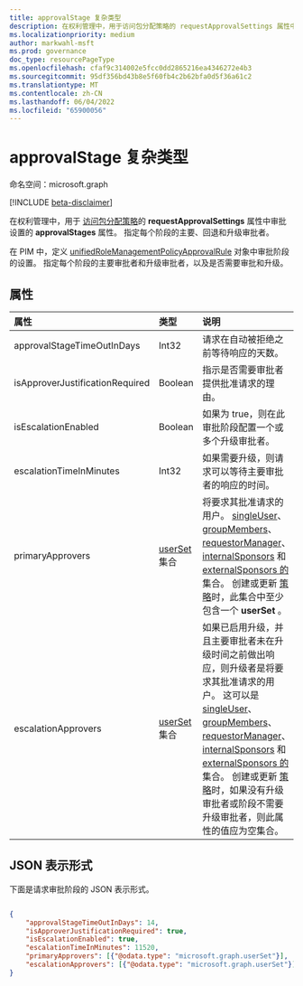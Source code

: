 ```yaml
---
title: approvalStage 复杂类型
description: 在权利管理中，用于访问包分配策略的 requestApprovalSettings 属性中审批设置的 approvalStages 属性。 指定每个阶段的主要、回退和升级审批者。 在 PIM 中，定义 unifiedRoleManagementPolicyApprovalRule 对象中审批阶段的设置。
ms.localizationpriority: medium
author: markwahl-msft
ms.prod: governance
doc_type: resourcePageType
ms.openlocfilehash: cfaf9c314002e5fcc0dd2865216ea4346272e4b3
ms.sourcegitcommit: 95df356bd43b8e5f60fb4c2b62bfa0d5f36a61c2
ms.translationtype: MT
ms.contentlocale: zh-CN
ms.lasthandoff: 06/04/2022
ms.locfileid: "65900056"
---
```

# <a name="approvalstage-complex-type"></a>approvalStage 复杂类型

命名空间：microsoft.graph

[!INCLUDE [beta-disclaimer](../../includes/beta-disclaimer.md)]

在权利管理中，用于 [访问包分配策略](accesspackageassignmentpolicy.md)的 **requestApprovalSettings** 属性中审批设置的 **approvalStages** 属性。 指定每个阶段的主要、回退和升级审批者。

在 PIM 中，定义 [unifiedRoleManagementPolicyApprovalRule](unifiedrolemanagementpolicyapprovalrule.md) 对象中审批阶段的设置。 指定每个阶段的主要审批者和升级审批者，以及是否需要审批和升级。

## <a name="properties"></a>属性

| 属性                     | 类型                      | 说明 |
| :--------------------------- | :------------------------ | :---------- |
| approvalStageTimeOutInDays |Int32 | 请求在自动被拒绝之前等待响应的天数。 |
| isApproverJustificationRequired |Boolean | 指示是否需要审批者提供批准请求的理由。 |
| isEscalationEnabled |Boolean | 如果为 true，则在此审批阶段配置一个或多个升级审批者。 |
| escalationTimeInMinutes |Int32 | 如果需要升级，则请求可以等待主要审批者的响应的时间。 |
| primaryApprovers | [userSet](userset.md) 集合| 将要求其批准请求的用户。 [singleUser](singleuser.md)、[groupMembers](groupmembers.md)、[requestorManager](requestormanager.md)、[internalSponsors](internalsponsors.md) 和 [externalSponsors 的](externalsponsors.md)集合。 创建或更新 [策略](accesspackageassignmentpolicy.md)时，此集合中至少包含一个 **userSet** 。 |
| escalationApprovers | [userSet](userset.md) 集合| 如果已启用升级，并且主要审批者未在升级时间之前做出响应，则升级者是将要求其批准请求的用户。 这可以是 [singleUser](singleuser.md)、 [groupMembers](groupmembers.md)、 [requestorManager](requestormanager.md)、 [internalSponsors](internalsponsors.md) 和 [externalSponsors 的](externalsponsors.md)集合。  创建或更新 [策略](accesspackageassignmentpolicy.md)时，如果没有升级审批者或阶段不需要升级审批者，则此属性的值应为空集合。|



## <a name="json-representation"></a>JSON 表示形式

下面是请求审批阶段的 JSON 表示形式。

<!-- {
  "blockType": "resource",
  "optionalProperties": [

  ],
  "@odata.type": "microsoft.graph.approvalStage"
}-->

```json

{
    "approvalStageTimeOutInDays": 14,
    "isApproverJustificationRequired": true,
    "isEscalationEnabled": true,
    "escalationTimeInMinutes": 11520,
    "primaryApprovers": [{"@odata.type": "microsoft.graph.userSet"}],
    "escalationApprovers": [{"@odata.type": "microsoft.graph.userSet"}]
}
```

<!-- uuid: 16cd6b66-4b1a-43a1-adaf-3a886856ed98
2019-02-04 14:57:30 UTC -->
<!-- {
  "type": "#page.annotation",
  "description": "approvalSettings complex type",
  "keywords": "",
  "section": "documentation",
  "tocPath": ""
}-->


